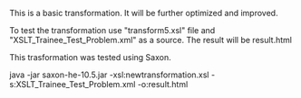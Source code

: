This is a basic transformation. It will be further optimized and improved.

To test the transformation use "transform5.xsl" file and "XSLT_Trainee_Test_Problem.xml" as a source. The result will be result.html

This trasformation was tested using Saxon.

java -jar saxon-he-10.5.jar -xsl:newtransformation.xsl -s:XSLT_Trainee_Test_Problem.xml -o:result.html
